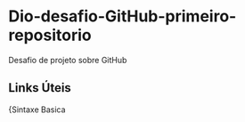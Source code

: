 # Dio-desafio-GitHub-primeiro-repositorio
Desafio de projeto sobre GitHub

## Links Úteis 
{Sintaxe Basica 
